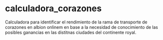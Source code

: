 # calculadora_corazones
Calculadora para identificar el rendimiento de la rama de transporte de corazones en albion onlinem en base a la necesidad de conocimiento de las posibles ganancias en las distitnas ciudades del continente royal.
